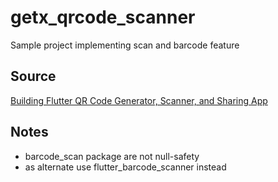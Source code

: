 # getx_qrcode_scanner

Sample project implementing scan and barcode feature

## Source

[Building Flutter QR Code Generator, Scanner, and Sharing App](https://medium.com/flutter-community/building-flutter-qr-code-generator-scanner-and-sharing-app-703e73b228d3)

## Notes

- barcode_scan package are not null-safety
- as alternate use flutter_barcode_scanner instead
